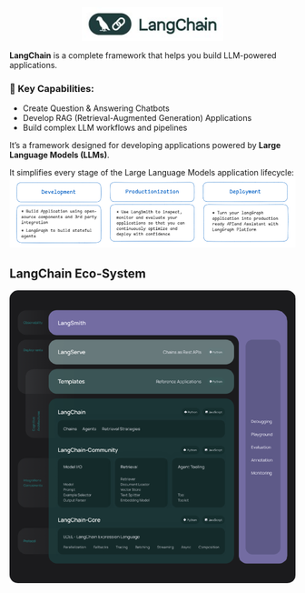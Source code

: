 <p align="center">
  <img src="https://github.com/GitMeP/LangChain/blob/master/Chatbot_1/images/logo.jpg" alt="LangChain Logo" width="250"/>
</p>

**LangChain** is a complete framework that helps you build LLM-powered applications.

### 🔹 Key Capabilities:
- Create Question & Answering Chatbots  
- Develop RAG (Retrieval-Augmented Generation) Applications  
- Build complex LLM workflows and pipelines  

It’s a framework designed for developing applications powered by **Large Language Models (LLMs)**.

It simplifies every stage of the Large Language Models application lifecycle:
![LifeCycle](https://github.com/GitMeP/LangChain/blob/master/Chatbot_1/images/data1.png)

## **LangChain Eco-System**
![Eco-Syatem](https://github.com/GitMeP/LangChain/blob/master/Chatbot_1/images/ecosys.png)
